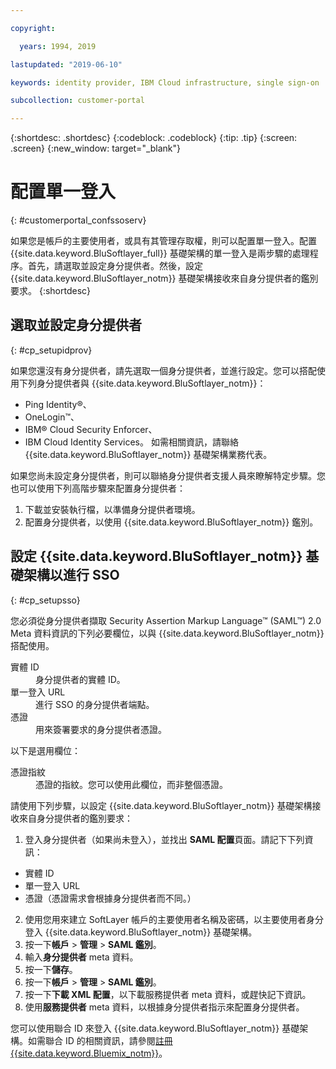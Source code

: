 ```yaml
---

copyright:

  years: 1994, 2019

lastupdated: "2019-06-10"

keywords: identity provider, IBM Cloud infrastructure, single sign-on  

subcollection: customer-portal

---
```


{:shortdesc: .shortdesc}
{:codeblock: .codeblock}
{:tip: .tip}
{:screen: .screen}
{:new_window: target="_blank"}


# 配置單一登入
{: #customerportal_confssoserv}

如果您是帳戶的主要使用者，或具有其管理存取權，則可以配置單一登入。配置 {{site.data.keyword.BluSoftlayer_full}} 基礎架構的單一登入是兩步驟的處理程序。首先，請選取並設定身分提供者。然後，設定 {{site.data.keyword.BluSoftlayer_notm}} 基礎架構接收來自身分提供者的鑑別要求。
{:shortdesc}

## 選取並設定身分提供者
{: #cp_setupidprov}

如果您還沒有身分提供者，請先選取一個身分提供者，並進行設定。您可以搭配使用下列身分提供者與 {{site.data.keyword.BluSoftlayer_notm}}：
* Ping Identity&reg;、
* OneLogin&trade;、
* IBM&reg; Cloud Security Enforcer、
* IBM Cloud Identity Services。
如需相關資訊，請聯絡 {{site.data.keyword.BluSoftlayer_notm}} 基礎架構業務代表。

如果您尚未設定身分提供者，則可以聯絡身分提供者支援人員來瞭解特定步驟。您也可以使用下列高階步驟來配置身分提供者：
1. 下載並安裝執行檔，以準備身分提供者環境。
2. 配置身分提供者，以使用 {{site.data.keyword.BluSoftlayer_notm}} 鑑別。

## 設定 {{site.data.keyword.BluSoftlayer_notm}} 基礎架構以進行 SSO
{: #cp_setupsso}

您必須從身分提供者擷取 Security Assertion Markup Language&trade; (SAML&trade;) 2.0 Meta 資料資訊的下列必要欄位，以與 {{site.data.keyword.BluSoftlayer_notm}} 搭配使用。
<dl>
<dt>實體 ID</dt>
<dd>身分提供者的實體 ID。</dd>
<dt>單一登入 URL</dt>
<dd>進行 SSO 的身分提供者端點。</dd>
<dt>憑證</dt>
<dd>用來簽署要求的身分提供者憑證。</dd>
</dl>

以下是選用欄位：
<dl>
<dt>憑證指紋</dt>
<dd>憑證的指紋。您可以使用此欄位，而非整個憑證。</dd>
</dl>

請使用下列步驟，以設定 {{site.data.keyword.BluSoftlayer_notm}} 基礎架構接收來自身分提供者的鑑別要求：
1. 登入身分提供者（如果尚未登入），並找出 **SAML 配置**頁面。請記下下列資訊：
  * 實體 ID
  * 單一登入 URL
  * 憑證（憑證需求會根據身分提供者而不同。）
2. 使用您用來建立 SoftLayer 帳戶的主要使用者名稱及密碼，以主要使用者身分登入 {{site.data.keyword.BluSoftlayer_notm}} 基礎架構。
3. 按一下**帳戶** > **管理** > **SAML 鑑別**。
4. 輸入**身分提供者** meta 資料。
5. 按一下**儲存**。
6. 按一下**帳戶** > **管理** > **SAML 鑑別**。
7. 按一下**下載 XML 配置**，以下載服務提供者 meta 資料，或趕快記下資訊。
8. 使用**服務提供者** meta 資料，以根據身分提供者指示來配置身分提供者。  

您可以使用聯合 ID 來登入 {{site.data.keyword.BluSoftlayer_notm}} 基礎架構。如需聯合 ID 的相關資訊，請參閱[註冊 {{site.data.keyword.Bluemix_notm}}](/docs/account?topic=account-signup)。
